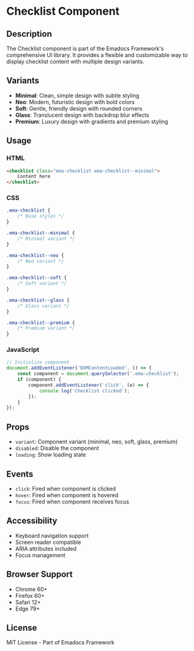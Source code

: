 # Checklist Component

## Description
The Checklist component is part of the Emadocs Framework's comprehensive UI library. It provides a flexible and customizable way to display checklist content with multiple design variants.

## Variants
- **Minimal**: Clean, simple design with subtle styling
- **Neo**: Modern, futuristic design with bold colors
- **Soft**: Gentle, friendly design with rounded corners
- **Glass**: Translucent design with backdrop blur effects
- **Premium**: Luxury design with gradients and premium styling

## Usage

### HTML
```html
<checklist class="ema-checklist ema-checklist--minimal">
    Content here
</checklist>
```

### CSS
```css
.ema-checklist {
    /* Base styles */
}

.ema-checklist--minimal {
    /* Minimal variant */
}

.ema-checklist--neo {
    /* Neo variant */
}

.ema-checklist--soft {
    /* Soft variant */
}

.ema-checklist--glass {
    /* Glass variant */
}

.ema-checklist--premium {
    /* Premium variant */
}
```

### JavaScript
```javascript
// Initialize component
document.addEventListener('DOMContentLoaded', () => {
    const component = document.querySelector('.ema-checklist');
    if (component) {
        component.addEventListener('click', (e) => {
            console.log('Checklist clicked');
        });
    }
});
```

## Props
- `variant`: Component variant (minimal, neo, soft, glass, premium)
- `disabled`: Disable the component
- `loading`: Show loading state

## Events
- `click`: Fired when component is clicked
- `hover`: Fired when component is hovered
- `focus`: Fired when component receives focus

## Accessibility
- Keyboard navigation support
- Screen reader compatible
- ARIA attributes included
- Focus management

## Browser Support
- Chrome 60+
- Firefox 60+
- Safari 12+
- Edge 79+

## License
MIT License - Part of Emadocs Framework
